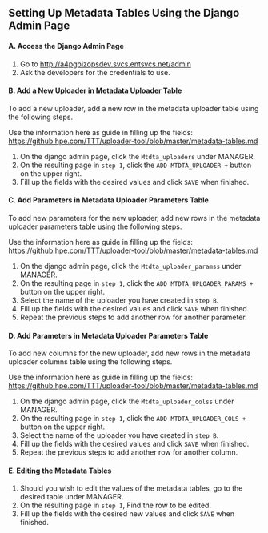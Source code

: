 ## Setting Up Metadata Tables Using the Django Admin Page

#### A. Access the Django Admin Page
1. Go to http://a4pgbizopsdev.svcs.entsvcs.net/admin
2. Ask the developers for the credentials to use.

#### B. Add a New Uploader in Metadata Uploader Table
To add a new uploader, add a new row in the metadata uploader table using the following steps.

Use the information here as guide in filling up the fields: https://github.hpe.com/TTT/uploader-tool/blob/master/metadata-tables.md
1. On the django admin page, click the ```Mtdta_uploaders``` under MANAGER.
2. On the resulting page in ```step 1```, click the ```ADD MTDTA_UPLOADER +``` button on the upper right.
3. Fill up the fields with the desired values and click ```SAVE``` when finished.

#### C. Add Parameters in Metadata Uploader Parameters Table
To add new parameters for the new uploader, add new rows in the metadata uploader parameters table using the following steps.

Use the information here as guide in filling up the fields: https://github.hpe.com/TTT/uploader-tool/blob/master/metadata-tables.md
1. On the django admin page, click the ```Mtdta_uploader_paramss``` under MANAGER.
2. On the resulting page in ```step 1```, click the ```ADD MTDTA_UPLOADER_PARAMS +``` button on the upper right.
3. Select the name of the uploader you have created in ```step B```.
4. Fill up the fields with the desired values and click ```SAVE``` when finished.
5. Repeat the previous steps to add another row for another parameter.

#### D. Add Parameters in Metadata Uploader Parameters Table
To add new columns for the new uploader, add new rows in the metadata uploader columns table using the following steps.

Use the information here as guide in filling up the fields: https://github.hpe.com/TTT/uploader-tool/blob/master/metadata-tables.md
1. On the django admin page, click the ```Mtdta_uploader_colss``` under MANAGER.
2. On the resulting page in ```step 1```, click the ```ADD MTDTA_UPLOADER_COLS +``` button on the upper right.
3. Select the name of the uploader you have created in ```step B```.
4. Fill up the fields with the desired values and click ```SAVE``` when finished.
5. Repeat the previous steps to add another row for another column.

#### E. Editing the Metadata Tables
1. Should you wish to edit the values of the metadata tables, go to the desired table under MANAGER.
2. On the resulting page in ```step 1```, Find the row to be edited.
3. Fill up the fields with the desired new values and click ```SAVE``` when finished.